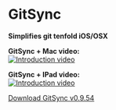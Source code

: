 # GitSync

**Simplifies git tenfold iOS/OSX**  

**GitSync + Mac video:**  
[![Introduction video](https://i.vimeocdn.com/video/538879286_590x332.jpg)](https://vimeo.com/gitsync/intro)

**GitSync + IPad video:**  
[![Introduction video](https://i.vimeocdn.com/video/539019703_590x332.jpg)](https://vimeo.com/gitsync/ipad)

[Download GitSync v0.9.54](https://github.com/eonist/GitSync/releases/tag/0.9.54) 